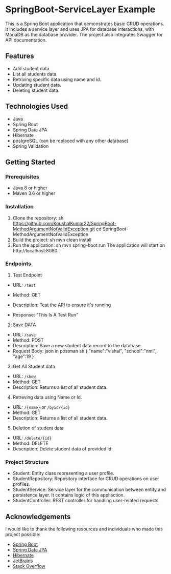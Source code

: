 # SpringBoot-ServiceLayer Example

This is a Spring Boot application that demonstrates basic CRUD operations. It includes a service layer and uses JPA for database interactions, with MariaDB as the database provider. The project also integrates Swagger for API documentation.

## Features

- Add student data.
- List all students data.
- Retriving specific data using name and id.
- Updating student data.
- Deleting student data.

## Technologies Used

- Java
- Spring Boot
- Spring Data JPA
- Hibernate
- postgreSQL (can be replaced with any other database)
- Spring Validation

## Getting Started

### Prerequisites

- Java 8 or higher
- Maven 3.6 or higher

### Installation

1. Clone the repository:
   sh
   https://github.com/KoushalKumar22/SpringBoot-MethodArgumentNotValidException.git
   cd SpringBoot-MethodArgumentNotValidException
2. Build the project:
   sh
     mvn clean install
3. Run the application:
   sh
     mvn spring-boot:run
The application will start on http://localhost:8080.

### Endpoints

1. Test Endpoint
- URL: `/test`

- Method: GET

- Description: Test the API to ensure it's running

- Response: "This Is A Test Run"

2. Save DATA
- URL: `/save`
- Method: POST
- Description: Save a new student data record to the database
- Request Body: json in postman
  sh
    {
    "name":"vishal",
    "school":"nml",
    "age":19
    }

3. Get All Student data
- URL: `/show`
- Method: GET
- Description: Returns a list of all student data.
  
4. Retreving data using Name or Id.
- URL: `/{name}` or `/byid/{id}`
- Method: GET
- Description: Returns a list of all student data.

5. Deletion of student data
- URL: `/delete/{id}`
- Method: DELETE
- Description: Delete student data of provided id.

### Project Structure

- Student: Entity class representing a user profile.
- StudentRepository: Repository interface for CRUD operations on user profiles.
- StudentService: Service layer for the communication between entity and persistence layer. It contains logic of this appliaction.
- StudentController: REST controller for handling user-related requests.

## Acknowledgements

I would like to thank the following resources and individuals who made this project possible:

- [Spring Boot](https://spring.io/projects/spring-boot)
- [Spring Data JPA](https://spring.io/projects/spring-data-jpa)
- [Hibernate](http://hibernate.org/)
- [JetBrains](https://www.jetbrains.com/idea/)
- [Stack Overflow](https://stackoverflow.com/)
